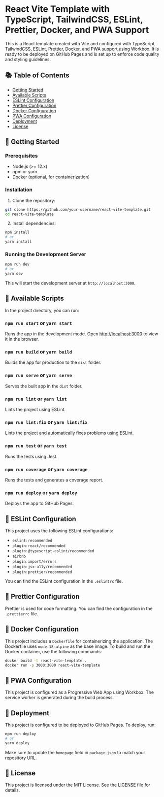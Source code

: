 # React Vite Template with TypeScript, TailwindCSS, ESLint, Prettier, Docker, and PWA Support

This is a React template created with Vite and configured with TypeScript, TailwindCSS, ESLint, Prettier, Docker, and PWA support using Workbox. It is ready to be deployed on GitHub Pages and is set up to enforce code quality and styling guidelines.

## 📚 Table of Contents

-   [Getting Started](#getting-started)
-   [Available Scripts](#available-scripts)
-   [ESLint Configuration](#eslint-configuration)
-   [Prettier Configuration](#prettier-configuration)
-   [Docker Configuration](#docker-configuration)
-   [PWA Configuration](#pwa-configuration)
-   [Deployment](#deployment)
-   [License](#license)

## 🚀 Getting Started

### Prerequisites

-   Node.js (>= 12.x)
-   npm or yarn
-   Docker (optional, for containerization)

### Installation

1. Clone the repository:

```bash
git clone https://github.com/your-username/react-vite-template.git
cd react-vite-template
```

2. Install dependencies:

```bash
npm install
# or
yarn install
```

### Running the Development Server

```bash
npm run dev
# or
yarn dev
```

This will start the development server at `http://localhost:3000`.

## 📄 Available Scripts

In the project directory, you can run:

### `npm run start` or `yarn start`

Runs the app in the development mode. Open [http://localhost:3000](http://localhost:3000) to view it in the browser.

### `npm run build` or `yarn build`

Builds the app for production to the `dist` folder.

### `npm run serve` or `yarn serve`

Serves the built app in the `dist` folder.

### `npm run lint` or `yarn lint`

Lints the project using ESLint.

### `npm run lint:fix` or `yarn lint:fix`

Lints the project and automatically fixes problems using ESLint.

### `npm run test` or `yarn test`

Runs the tests using Jest.

### `npm run coverage` or `yarn coverage`

Runs the tests and generates a coverage report.

### `npm run deploy` or `yarn deploy`

Deploys the app to GitHub Pages.

## 🔧 ESLint Configuration

This project uses the following ESLint configurations:

-   `eslint:recommended`
-   `plugin:react/recommended`
-   `plugin:@typescript-eslint/recommended`
-   `airbnb`
-   `plugin:import/errors`
-   `plugin:jsx-a11y/recommended`
-   `plugin:prettier/recommended`

You can find the ESLint configuration in the `.eslintrc` file.

## 🎨 Prettier Configuration

Prettier is used for code formatting. You can find the configuration in the `.prettierrc` file.

## 🐳 Docker Configuration

This project includes a `Dockerfile` for containerizing the application. The Dockerfile uses `node:18-alpine` as the base image. To build and run the Docker container, use the following commands:

```bash
docker build -t react-vite-template .
docker run -p 3000:3000 react-vite-template
```

## 📱 PWA Configuration

This project is configured as a Progressive Web App using Workbox. The service worker is generated during the build process.

## 🚢 Deployment

This project is configured to be deployed to GitHub Pages. To deploy, run:

```bash
npm run deploy
# or
yarn deploy
```

Make sure to update the `homepage` field in `package.json` to match your repository URL.

## 📜 License

This project is licensed under the MIT License. See the [LICENSE](LICENSE) file for details.

